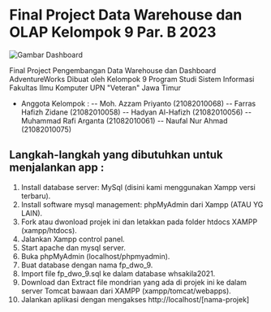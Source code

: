 # Final Project Data Warehouse dan OLAP Kelompok 9 Par. B 2023

![Gambar Dashboard](https://github.com/mazzampr/FP_DWO_Kelompok_9/assets/71395773/316471f3-1bb1-485e-b3f3-73a53ca57f85)

Final Project Pengembangan Data Warehouse dan Dashboard AdventureWorks
Dibuat oleh Kelompok 9
Program Studi Sistem Informasi
Fakultas Ilmu Komputer
UPN "Veteran" Jawa Timur <br />
- Anggota Kelompok :
-- Moh. Azzam Priyanto (21082010068)
-- Farras Hafizh Zidane (21082010058)
-- Hadyan Al-Hafizh (21082010056)
-- Muhammad Rafi Arganta (21082010061)
-- Naufal Nur Ahmad (21082010075)

## Langkah-langkah yang dibutuhkan untuk menjalankan app :

1. Install database server: MySql (disini kami menggunakan Xampp versi terbaru).
2. Install software mysql management: phpMyAdmin dari Xampp (ATAU YG LAIN).
3. Fork atau dwonload projek ini dan letakkan pada folder htdocs XAMPP (xampp/htdocs).
4. Jalankan Xampp control panel.
5. Start apache dan mysql server.
6. Buka phpMyAdmin (localhost/phpmyadmin).
7. Buat database dengan nama fp_dwo_9.
8. Import file fp_dwo_9.sql ke dalam database whsakila2021.
9. Download dan Extract file mondrian yang ada di projek ini ke dalam server Tomcat bawaan dari XAMPP (xampp/tomcat/webapps).
11. Jalankan aplikasi dengan mengakses http://localhost/[nama-projek]
